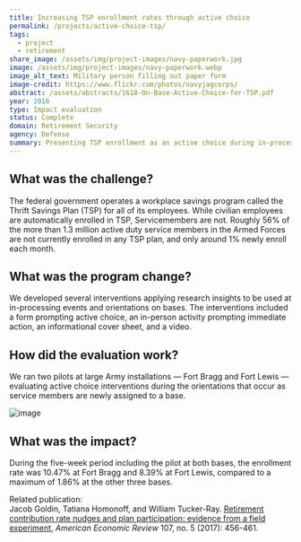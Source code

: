 ```yaml
---
title: Increasing TSP enrollment rates through active choice
permalink: /projects/active-choice-tsp/
tags:
  - project
  - retirement
share_image: /assets/img/project-images/navy-paperwork.jpg
image: /assets/img/project-images/navy-paperwork.webp
image_alt_text: Military person filling out paper form
image-credit: https://www.flickr.com/photos/navyjagcorps/
abstract: /assets/abstracts/1618-On-Base-Active-Choice-for-TSP.pdf
year: 2016
type: Impact evaluation
status: Complete
domain: Retirement Security
agency: Defense
summary: Presenting TSP enrollment as an active choice during in-processing increased enrollment by 6-7%
---
```

## What was the challenge?
The federal government operates a workplace savings program called the Thrift Savings Plan (TSP) for all of its employees. While civilian employees are automatically enrolled in TSP, Servicemembers are not. Roughly 56% of the more than 1.3 million active duty service members in the Armed Forces are not currently enrolled in any TSP plan, and only around 1% newly enroll each month.

## What was the program change?
We developed several interventions applying research insights to be used at in-processing events and orientations on bases. The interventions included a form prompting active choice, an in-person activity prompting immediate action, an informational cover sheet, and a video.

## How did the evaluation work?
We ran two pilots at large Army installations — Fort Bragg and Fort Lewis — evaluating active choice interventions during the orientations that occur as service members are newly assigned to a base.

![image]({{site.baseurl}}/assets/img/project-images/1618-graph.webp)

## What was the impact?
During the five-week period including the pilot at both bases, the enrollment rate was 10.47% at Fort Bragg and 8.39% at Fort Lewis, compared to a maximum of 1.86% at the other three bases.

Related publication:
<br>
Jacob Goldin, Tatiana Homonoff, and William Tucker-Ray. <a href="https://www.aeaweb.org/articles?id=10.1257/aer.p20171059">Retirement contribution rate nudges and plan participation: evidence from a field experiment,</a> <i>American Economic Review</i> 107, no. 5 (2017): 456-461.
